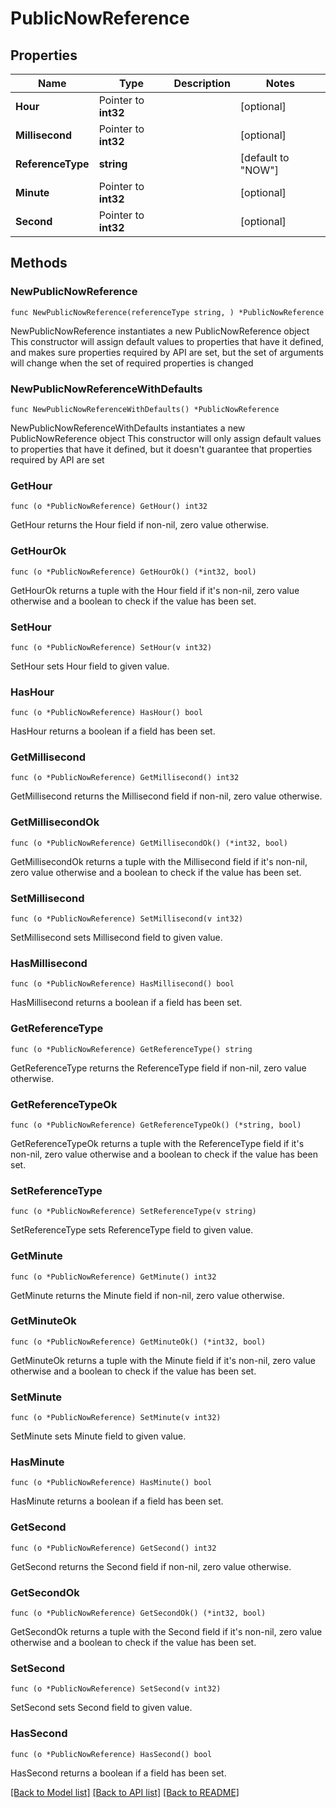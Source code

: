 # PublicNowReference

## Properties

Name | Type | Description | Notes
------------ | ------------- | ------------- | -------------
**Hour** | Pointer to **int32** |  | [optional] 
**Millisecond** | Pointer to **int32** |  | [optional] 
**ReferenceType** | **string** |  | [default to "NOW"]
**Minute** | Pointer to **int32** |  | [optional] 
**Second** | Pointer to **int32** |  | [optional] 

## Methods

### NewPublicNowReference

`func NewPublicNowReference(referenceType string, ) *PublicNowReference`

NewPublicNowReference instantiates a new PublicNowReference object
This constructor will assign default values to properties that have it defined,
and makes sure properties required by API are set, but the set of arguments
will change when the set of required properties is changed

### NewPublicNowReferenceWithDefaults

`func NewPublicNowReferenceWithDefaults() *PublicNowReference`

NewPublicNowReferenceWithDefaults instantiates a new PublicNowReference object
This constructor will only assign default values to properties that have it defined,
but it doesn't guarantee that properties required by API are set

### GetHour

`func (o *PublicNowReference) GetHour() int32`

GetHour returns the Hour field if non-nil, zero value otherwise.

### GetHourOk

`func (o *PublicNowReference) GetHourOk() (*int32, bool)`

GetHourOk returns a tuple with the Hour field if it's non-nil, zero value otherwise
and a boolean to check if the value has been set.

### SetHour

`func (o *PublicNowReference) SetHour(v int32)`

SetHour sets Hour field to given value.

### HasHour

`func (o *PublicNowReference) HasHour() bool`

HasHour returns a boolean if a field has been set.

### GetMillisecond

`func (o *PublicNowReference) GetMillisecond() int32`

GetMillisecond returns the Millisecond field if non-nil, zero value otherwise.

### GetMillisecondOk

`func (o *PublicNowReference) GetMillisecondOk() (*int32, bool)`

GetMillisecondOk returns a tuple with the Millisecond field if it's non-nil, zero value otherwise
and a boolean to check if the value has been set.

### SetMillisecond

`func (o *PublicNowReference) SetMillisecond(v int32)`

SetMillisecond sets Millisecond field to given value.

### HasMillisecond

`func (o *PublicNowReference) HasMillisecond() bool`

HasMillisecond returns a boolean if a field has been set.

### GetReferenceType

`func (o *PublicNowReference) GetReferenceType() string`

GetReferenceType returns the ReferenceType field if non-nil, zero value otherwise.

### GetReferenceTypeOk

`func (o *PublicNowReference) GetReferenceTypeOk() (*string, bool)`

GetReferenceTypeOk returns a tuple with the ReferenceType field if it's non-nil, zero value otherwise
and a boolean to check if the value has been set.

### SetReferenceType

`func (o *PublicNowReference) SetReferenceType(v string)`

SetReferenceType sets ReferenceType field to given value.


### GetMinute

`func (o *PublicNowReference) GetMinute() int32`

GetMinute returns the Minute field if non-nil, zero value otherwise.

### GetMinuteOk

`func (o *PublicNowReference) GetMinuteOk() (*int32, bool)`

GetMinuteOk returns a tuple with the Minute field if it's non-nil, zero value otherwise
and a boolean to check if the value has been set.

### SetMinute

`func (o *PublicNowReference) SetMinute(v int32)`

SetMinute sets Minute field to given value.

### HasMinute

`func (o *PublicNowReference) HasMinute() bool`

HasMinute returns a boolean if a field has been set.

### GetSecond

`func (o *PublicNowReference) GetSecond() int32`

GetSecond returns the Second field if non-nil, zero value otherwise.

### GetSecondOk

`func (o *PublicNowReference) GetSecondOk() (*int32, bool)`

GetSecondOk returns a tuple with the Second field if it's non-nil, zero value otherwise
and a boolean to check if the value has been set.

### SetSecond

`func (o *PublicNowReference) SetSecond(v int32)`

SetSecond sets Second field to given value.

### HasSecond

`func (o *PublicNowReference) HasSecond() bool`

HasSecond returns a boolean if a field has been set.


[[Back to Model list]](../README.md#documentation-for-models) [[Back to API list]](../README.md#documentation-for-api-endpoints) [[Back to README]](../README.md)


